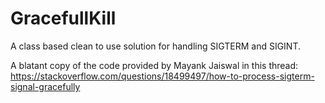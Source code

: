 # GracefullKill
A class based clean to use solution for handling SIGTERM and SIGINT.

A blatant copy of the code provided by Mayank Jaiswal in this thread:
https://stackoverflow.com/questions/18499497/how-to-process-sigterm-signal-gracefully
